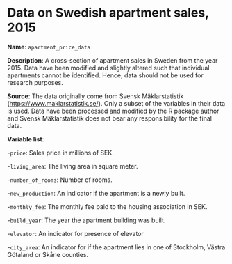 # Data on Swedish apartment sales, 2015

**Name**: ```apartment_price_data```

**Description**: A cross-section of apartment sales in Sweden from the year 2015. Data have been modified and slightly altered such that individual apartments cannot be identified. Hence, data should not be used for research purposes.

**Source**: The data originally come from Svensk Mäklarstatistik (https://www.maklarstatistik.se/). Only a subset of the variables in their data is used. Data have been processed and modified by the R package author and Svensk Mäklarstatistik does not bear any responsibility for the final data.

**Variable list**:

-```price```: Sales price in millions of SEK.

-```living_area```: The living area in square meter.

-```number_of_rooms```: Number of rooms.

-```new_production```: An indicator if the apartment is a newly built.

-```monthly_fee```: The monthly fee paid to the housing association in SEK.

-```build_year```: The year the apartment building was built.

-```elevator```: An indicator for presence of elevator

-```city_area```: An indicator for if the apartment lies in one of Stockholm, Västra Götaland or Skåne counties.

